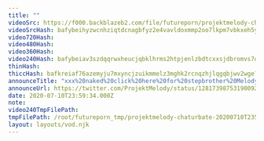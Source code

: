 ```yaml
---
title: ""
videoSrc: https://f000.backblazeb2.com/file/futureporn/projektmelody-chaturbate-20200710T235934Z.mp4
videoSrcHash: bafybeihyzwcnhziqtdcnagbfyz2e4vavldoxmmp2oo7lkpm7vbkxeh5yyq?filename=projektmelody-chaturbate-20200710T235934Z-source.mp4
video720Hash: 
video480Hash: 
video360Hash: 
video240Hash: bafybeiav3szdqqrwxheucjqbklhrms2htpjenlzbdtcxxsjdbromvs7oiq?filename=projektmelody-chaturbate-20200710T235934Z-240p.mp4
thinHash: 
thiccHash: bafkreiaf76azemyju7mxyncjzuikmmelz3mghk2rcnqzhjlqgqbjwv2wge?filename=20200710T235934Z-thicc.jpg
announceTitle: "xxx%20naked%20click%20here%20for%20stepbrother%20Melody%20stuck%20in%20a%20dryer.%20You%20won%27t%20believe%20number%206"
announceUrl: https://twitter.com/ProjektMelody/status/1281739875319009280
date: 2020-07-10T23:59:34.000Z
note: 
video240TmpFilePath: 
tmpFilePath: /root/futureporn_tmp/projektmelody-chaturbate-20200710T235934Z.mp4
layout: layouts/vod.njk
---
```

